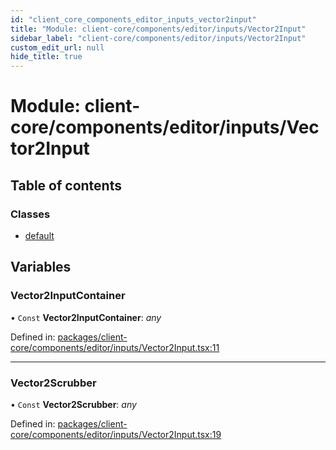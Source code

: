 ```yaml
---
id: "client_core_components_editor_inputs_vector2input"
title: "Module: client-core/components/editor/inputs/Vector2Input"
sidebar_label: "client-core/components/editor/inputs/Vector2Input"
custom_edit_url: null
hide_title: true
---
```


# Module: client-core/components/editor/inputs/Vector2Input

## Table of contents

### Classes

- [default](../classes/client_core_components_editor_inputs_vector2input.default.md)

## Variables

### Vector2InputContainer

• `Const` **Vector2InputContainer**: *any*

Defined in: [packages/client-core/components/editor/inputs/Vector2Input.tsx:11](https://github.com/xr3ngine/xr3ngine/blob/9d253dc38/packages/client-core/components/editor/inputs/Vector2Input.tsx#L11)

___

### Vector2Scrubber

• `Const` **Vector2Scrubber**: *any*

Defined in: [packages/client-core/components/editor/inputs/Vector2Input.tsx:19](https://github.com/xr3ngine/xr3ngine/blob/9d253dc38/packages/client-core/components/editor/inputs/Vector2Input.tsx#L19)
